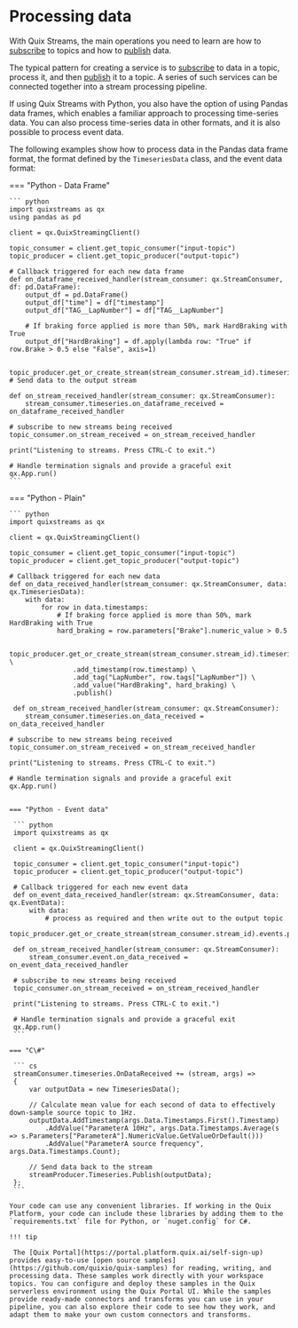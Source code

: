 # Processing data

With Quix Streams, the main operations you need to learn are how to [subscribe](subscribe.md) to topics and how to [publish](publish.md) data.

The typical pattern for creating a service is to [subscribe](subscribe.md) to data in a topic, process it, and then [publish](publish.md) it to a topic. A series of such services can be connected together into a stream processing pipeline.

If using Quix Streams with Python, you also have the option of using Pandas data frames, which enables a familiar approach to processing time-series data. You can also process time-series data in other formats, and it is also possible to process event data. 

The following examples show how to process data in the Pandas data frame format, the format defined by the `TimeseriesData` class, and the event data format:

=== "Python - Data Frame"
    
    ``` python
    import quixstreams as qx
    using pandas as pd

    client = qx.QuixStreamingClient()

    topic_consumer = client.get_topic_consumer("input-topic")
    topic_producer = client.get_topic_producer("output-topic")

    # Callback triggered for each new data frame
    def on_dataframe_received_handler(stream_consumer: qx.StreamConsumer, df: pd.DataFrame):
        output_df = pd.DataFrame()
        output_df["time"] = df["timestamp"]
        output_df["TAG__LapNumber"] = df["TAG__LapNumber"]
    
        # If braking force applied is more than 50%, mark HardBraking with True
        output_df["HardBraking"] = df.apply(lambda row: "True" if row.Brake > 0.5 else "False", axis=1)
    
        topic_producer.get_or_create_stream(stream_consumer.stream_id).timeseries.publish(output_df)  # Send data to the output stream

    def on_stream_received_handler(stream_consumer: qx.StreamConsumer):
        stream_consumer.timeseries.on_dataframe_received = on_dataframe_received_handler

    # subscribe to new streams being received
    topic_consumer.on_stream_received = on_stream_received_handler

    print("Listening to streams. Press CTRL-C to exit.")

    # Handle termination signals and provide a graceful exit
    qx.App.run()
    ```

=== "Python - Plain"
    
    ``` python
    import quixstreams as qx

    client = qx.QuixStreamingClient()

    topic_consumer = client.get_topic_consumer("input-topic")
    topic_producer = client.get_topic_producer("output-topic")

    # Callback triggered for each new data
    def on_data_received_handler(stream_consumer: qx.StreamConsumer, data: qx.TimeseriesData):
        with data:
            for row in data.timestamps:
                # If braking force applied is more than 50%, mark HardBraking with True
                hard_braking = row.parameters["Brake"].numeric_value > 0.5
        
                topic_producer.get_or_create_stream(stream_consumer.stream_id).timeseries \
                    .add_timestamp(row.timestamp) \
                    .add_tag("LapNumber", row.tags["LapNumber"]) \
                    .add_value("HardBraking", hard_braking) \
                    .publish()
 
     def on_stream_received_handler(stream_consumer: qx.StreamConsumer):
        stream_consumer.timeseries.on_data_received = on_data_received_handler

    # subscribe to new streams being received
    topic_consumer.on_stream_received = on_stream_received_handler

    print("Listening to streams. Press CTRL-C to exit.")

    # Handle termination signals and provide a graceful exit
    qx.App.run()
   ```

=== "Python - Event data"

    ``` python
    import quixstreams as qx

    client = qx.QuixStreamingClient()

    topic_consumer = client.get_topic_consumer("input-topic")
    topic_producer = client.get_topic_producer("output-topic")

    # Callback triggered for each new event data
    def on_event_data_received_handler(stream: qx.StreamConsumer, data: qx.EventData):
        with data:
            # process as required and then write out to the output topic
            topic_producer.get_or_create_stream(stream_consumer.stream_id).events.publish(data)

    def on_stream_received_handler(stream_consumer: qx.StreamConsumer):
        stream_consumer.event.on_data_received = on_event_data_received_handler

    # subscribe to new streams being received
    topic_consumer.on_stream_received = on_stream_received_handler

    print("Listening to streams. Press CTRL-C to exit.")

    # Handle termination signals and provide a graceful exit
    qx.App.run()
    ```

=== "C\#"
    
    ``` cs
    streamConsumer.timeseries.OnDataReceived += (stream, args) =>
    {
        var outputData = new TimeseriesData();
    
        // Calculate mean value for each second of data to effectively down-sample source topic to 1Hz.
        outputData.AddTimestamp(args.Data.Timestamps.First().Timestamp)
            .AddValue("ParameterA 10Hz", args.Data.Timestamps.Average(s => s.Parameters["ParameterA"].NumericValue.GetValueOrDefault()))
            .AddValue("ParameterA source frequency", args.Data.Timestamps.Count);
    
        // Send data back to the stream
        streamProducer.Timeseries.Publish(outputData);
    };
    ```

Your code can use any convenient libraries. If working in the Quix Platform, your code can include these libraries by adding them to the `requirements.txt` file for Python, or `nuget.config` for C#.

!!! tip

	The [Quix Portal](https://portal.platform.quix.ai/self-sign-up) provides easy-to-use [open source samples](https://github.com/quixio/quix-samples) for reading, writing, and processing data. These samples work directly with your workspace topics. You can configure and deploy these samples in the Quix serverless environment using the Quix Portal UI. While the samples provide ready-made connectors and transforms you can use in your pipeline, you can also explore their code to see how they work, and adapt them to make your own custom connectors and transforms.
